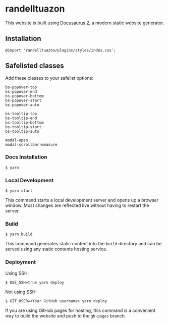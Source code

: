 # randelltuazon

This website is built using [Docusaurus 2](https://docusaurus.io/), a modern static website generator.


## Installation
```
@import 'randelltuazon/plugins/styles/index.css';
```

## Safelisted classes

Add these classes to your safelist options:

```
bs-popover-top
bs-popover-end
bs-popover-bottom
bs-popover-start
bs-popover-auto

bs-tooltip-top
bs-tooltip-end
bs-tooltip-bottom
bs-tooltip-start
bs-tooltip-auto

modal-open
modal-scrollbar-measure
```

### Docs Installation

```
$ yarn
```

### Local Development

```
$ yarn start
```

This command starts a local development server and opens up a browser window. Most changes are reflected live without having to restart the server.

### Build

```
$ yarn build
```

This command generates static content into the `build` directory and can be served using any static contents hosting service.

### Deployment

Using SSH:

```
$ USE_SSH=true yarn deploy
```

Not using SSH:

```
$ GIT_USER=<Your GitHub username> yarn deploy
```

If you are using GitHub pages for hosting, this command is a convenient way to build the website and push to the `gh-pages` branch.
